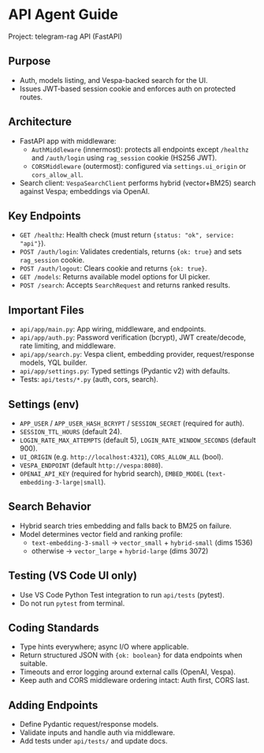 # API Agent Guide

Project: telegram-rag API (FastAPI)

## Purpose
- Auth, models listing, and Vespa-backed search for the UI.
- Issues JWT-based session cookie and enforces auth on protected routes.

## Architecture
- FastAPI app with middleware:
  - `AuthMiddleware` (innermost): protects all endpoints except `/healthz` and `/auth/login` using `rag_session` cookie (HS256 JWT).
  - `CORSMiddleware` (outermost): configured via `settings.ui_origin` or `cors_allow_all`.
- Search client: `VespaSearchClient` performs hybrid (vector+BM25) search against Vespa; embeddings via OpenAI.

## Key Endpoints
- `GET /healthz`: Health check (must return `{status: "ok", service: "api"}`).
- `POST /auth/login`: Validates credentials, returns `{ok: true}` and sets `rag_session` cookie.
- `POST /auth/logout`: Clears cookie and returns `{ok: true}`.
- `GET /models`: Returns available model options for UI picker.
- `POST /search`: Accepts `SearchRequest` and returns ranked results.

## Important Files
- `api/app/main.py`: App wiring, middleware, and endpoints.
- `api/app/auth.py`: Password verification (bcrypt), JWT create/decode, rate limiting, and middleware.
- `api/app/search.py`: Vespa client, embedding provider, request/response models, YQL builder.
- `api/app/settings.py`: Typed settings (Pydantic v2) with defaults.
- Tests: `api/tests/*.py` (auth, cors, search).

## Settings (env)
- `APP_USER` / `APP_USER_HASH_BCRYPT` / `SESSION_SECRET` (required for auth).
- `SESSION_TTL_HOURS` (default 24).
- `LOGIN_RATE_MAX_ATTEMPTS` (default 5), `LOGIN_RATE_WINDOW_SECONDS` (default 900).
- `UI_ORIGIN` (e.g. `http://localhost:4321`), `CORS_ALLOW_ALL` (bool).
- `VESPA_ENDPOINT` (default `http://vespa:8080`).
- `OPENAI_API_KEY` (required for hybrid search), `EMBED_MODEL` (`text-embedding-3-large|small`).

## Search Behavior
- Hybrid search tries embedding and falls back to BM25 on failure.
- Model determines vector field and ranking profile:
  - `text-embedding-3-small` → `vector_small` + `hybrid-small` (dims 1536)
  - otherwise → `vector_large` + `hybrid-large` (dims 3072)

## Testing (VS Code UI only)
- Use VS Code Python Test integration to run `api/tests` (pytest).
- Do not run `pytest` from terminal.

## Coding Standards
- Type hints everywhere; async I/O where applicable.
- Return structured JSON with `{ok: boolean}` for data endpoints when suitable.
- Timeouts and error logging around external calls (OpenAI, Vespa).
- Keep auth and CORS middleware ordering intact: Auth first, CORS last.

## Adding Endpoints
- Define Pydantic request/response models.
- Validate inputs and handle auth via middleware.
- Add tests under `api/tests/` and update docs.

